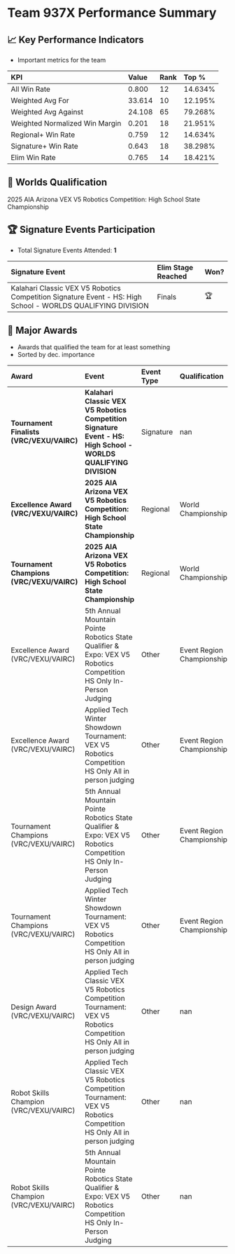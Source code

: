 # Team 937X Performance Summary

## 📈 Key Performance Indicators
- Important metrics for the team

| KPI | Value | Rank | Top % |
|:---|:-----|:----|:-----|
| All Win Rate | 0.800 | 12 | 14.634% |
| Weighted Avg For | 33.614 | 10 | 12.195% |
| Weighted Avg Against | 24.108 | 65 | 79.268% |
| Weighted Normalized Win Margin | 0.201 | 18 | 21.951% |
| Regional+ Win Rate | 0.759 | 12 | 14.634% |
| Signature+ Win Rate | 0.643 | 18 | 38.298% |
| Elim Win Rate | 0.765 | 14 | 18.421% |


## 🎯 Worlds Qualification
2025 AIA Arizona VEX V5 Robotics Competition: High School State Championship

## 🏆 Signature Events Participation
- Total Signature Events Attended: **1**

| Signature Event | Elim Stage Reached | Won? |
|:----------------|:-------------------|:----|
| Kalahari Classic VEX V5 Robotics Competition Signature Event - HS: High School - WORLDS QUALIFYING DIVISION | Finals | 🏆 |


## 🥇 Major Awards
- Awards that qualified the team for at least something
- Sorted by dec. importance

| Award | Event | Event Type | Qualification |
|:------|:------|:-----------|:--------------|
| **Tournament Finalists (VRC/VEXU/VAIRC)** | **Kalahari Classic VEX V5 Robotics Competition Signature Event - HS: High School - WORLDS QUALIFYING DIVISION** | Signature | nan |
| **Excellence Award (VRC/VEXU/VAIRC)** | **2025 AIA Arizona VEX V5 Robotics Competition: High School State Championship** | Regional | World Championship |
| **Tournament Champions (VRC/VEXU/VAIRC)** | **2025 AIA Arizona VEX V5 Robotics Competition: High School State Championship** | Regional | World Championship |
| Excellence Award (VRC/VEXU/VAIRC) | 5th Annual Mountain Pointe Robotics State Qualifier & Expo: VEX V5 Robotics Competition HS Only In-Person Judging | Other | Event Region Championship |
| Excellence Award (VRC/VEXU/VAIRC) | Applied Tech Winter Showdown Tournament: VEX V5 Robotics Competition HS Only All in person judging | Other | Event Region Championship |
| Tournament Champions (VRC/VEXU/VAIRC) | 5th Annual Mountain Pointe Robotics State Qualifier & Expo: VEX V5 Robotics Competition HS Only In-Person Judging | Other | Event Region Championship |
| Tournament Champions (VRC/VEXU/VAIRC) | Applied Tech Winter Showdown Tournament: VEX V5 Robotics Competition HS Only All in person judging | Other | Event Region Championship |
| Design Award (VRC/VEXU/VAIRC) | Applied Tech Classic VEX V5 Robotics Competition Tournament: VEX V5 Robotics Competition HS Only All in person judging | Other | nan |
| Robot Skills Champion (VRC/VEXU/VAIRC) | Applied Tech Classic VEX V5 Robotics Competition Tournament: VEX V5 Robotics Competition HS Only All in person judging | Other | nan |
| Robot Skills Champion (VRC/VEXU/VAIRC) | 5th Annual Mountain Pointe Robotics State Qualifier & Expo: VEX V5 Robotics Competition HS Only In-Person Judging | Other | nan |


